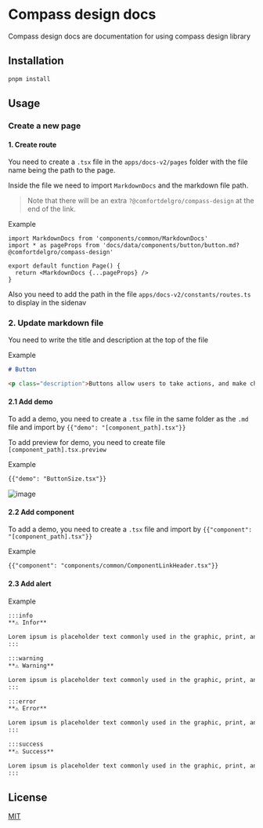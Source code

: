 # Compass design docs

Compass design docs are documentation for using compass design library

## Installation

```bash
pnpm install
```

## Usage

### Create a new page

#### 1. Create route

You need to create a `.tsx` file in the `apps/docs-v2/pages` folder with the file name being the path to the page.

Inside the file we need to import `MarkdownDocs` and the markdown file path.

> Note that there will be an extra `?@comfortdelgro/compass-design` at the end of the link.

Example

```tsx
import MarkdownDocs from 'components/common/MarkdownDocs'
import * as pageProps from 'docs/data/components/button/button.md?@comfortdelgro/compass-design'

export default function Page() {
  return <MarkdownDocs {...pageProps} />
}
```

Also you need to add the path in the file `apps/docs-v2/constants/routes.ts` to display in the sidenav

### 2. Update markdown file

You need to write the title and description at the top of the file

Example

```md
# Button

<p class="description">Buttons allow users to take actions, and make choices, with a single tap.</p>
```

#### 2.1 Add demo

To add a demo, you need to create a `.tsx` file in the same folder as the `.md` file and import by `{{"demo": "[component_path].tsx"}}`

To add preview for demo, you need to create file `[component_path].tsx.preview`

Example

```md
{{"demo": "ButtonSize.tsx"}}
```

![image](https://github.com/comfortdelgro/compass-design/assets/128688086/c0af5e7a-f0bb-4da8-a925-dc516ae304e9)


#### 2.2 Add component

To add a demo, you need to create a `.tsx` file and import by `{{"component": "[component_path].tsx"}}`

Example

```md
{{"component": "components/common/ComponentLinkHeader.tsx"}}
```

#### 2.3 Add alert

Example

```md
:::info
**⚠️ Infor**

Lorem ipsum is placeholder text commonly used in the graphic, print, and publishing industries for previewing layouts and visual mockups.
:::

:::warning
**⚠️ Warning**

Lorem ipsum is placeholder text commonly used in the graphic, print, and publishing industries for previewing layouts and visual mockups.
:::

:::error
**⚠️ Error**

Lorem ipsum is placeholder text commonly used in the graphic, print, and publishing industries for previewing layouts and visual mockups.
:::

:::success
**⚠️ Success**

Lorem ipsum is placeholder text commonly used in the graphic, print, and publishing industries for previewing layouts and visual mockups.
:::
```

## License

[MIT](https://choosealicense.com/licenses/mit/)
